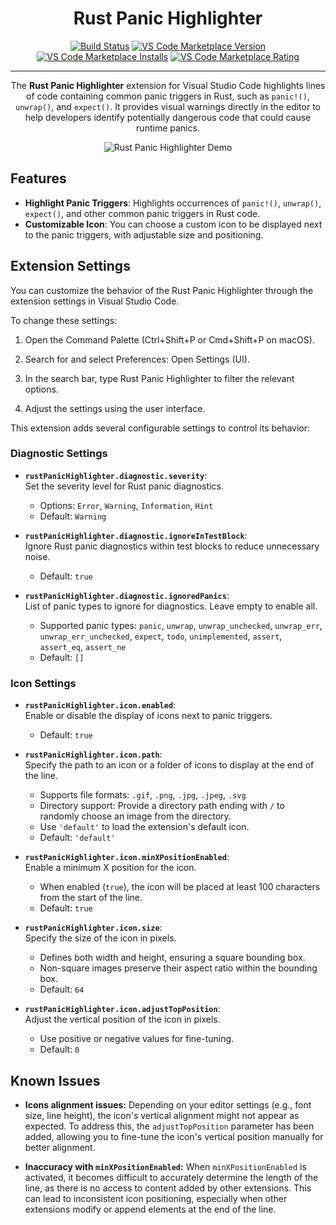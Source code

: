 <div align="center">

<h1>Rust Panic Highlighter</h1>

[![Build Status](https://img.shields.io/github/actions/workflow/status/lhenry-dev/rust-panic-highlighter-vscode/ci.yml?branch=main)](https://github.com/lhenry-dev/rust-panic-highlighter-vscode/actions/workflows/ci.yml?branch=main)
[![VS Code Marketplace Version](https://vsmarketplacebadges.dev/version-short/lhenryy.rust-panic-highlighter.svg)](https://marketplace.visualstudio.com/items?itemName=lhenryy.rust-panic-highlighter)
[![VS Code Marketplace Installs](https://vsmarketplacebadges.dev/installs-short/lhenryy.rust-panic-highlighter.svg)](https://marketplace.visualstudio.com/items?itemName=lhenryy.rust-panic-highlighter)
[![VS Code Marketplace Rating](https://vsmarketplacebadges.dev/rating-short/lhenryy.rust-panic-highlighter.svg)](https://marketplace.visualstudio.com/items?itemName=lhenryy.rust-panic-highlighter)

---

The **Rust Panic Highlighter** extension for Visual Studio Code highlights lines of code containing common panic triggers in Rust, such as `panic!()`, `unwrap()`, and `expect()`. It provides visual warnings directly in the editor to help developers identify potentially dangerous code that could cause runtime panics.

![Rust Panic Highlighter Demo](rust_panic_highlighter.gif)

</div>

## Features

- **Highlight Panic Triggers**: Highlights occurrences of `panic!()`, `unwrap()`, `expect()`, and other common panic triggers in Rust code.
- **Customizable Icon**: You can choose a custom icon to be displayed next to the panic triggers, with adjustable size and positioning.

## Extension Settings

You can customize the behavior of the Rust Panic Highlighter through the extension settings in Visual Studio Code.

To change these settings:

  1. Open the Command Palette (Ctrl+Shift+P or Cmd+Shift+P on macOS).

  2. Search for and select Preferences: Open Settings (UI).

  3. In the search bar, type Rust Panic Highlighter to filter the relevant options.

  4. Adjust the settings using the user interface.

This extension adds several configurable settings to control its behavior:

### Diagnostic Settings

* **`rustPanicHighlighter.diagnostic.severity`**:  
  Set the severity level for Rust panic diagnostics.  
  - Options: `Error`, `Warning`, `Information`, `Hint`  
  - Default: `Warning`  

* **`rustPanicHighlighter.diagnostic.ignoreInTestBlock`**:  
  Ignore Rust panic diagnostics within test blocks to reduce unnecessary noise.  
  - Default: `true`  

* **`rustPanicHighlighter.diagnostic.ignoredPanics`**:  
  List of panic types to ignore for diagnostics. Leave empty to enable all.  
  - Supported panic types: `panic`, `unwrap`, `unwrap_unchecked`, `unwrap_err`, `unwrap_err_unchecked`, `expect`, `todo`, `unimplemented`, `assert`, `assert_eq`, `assert_ne`  
  - Default: `[]`  

### Icon Settings

* **`rustPanicHighlighter.icon.enabled`**:  
  Enable or disable the display of icons next to panic triggers.  
  - Default: `true`  

* **`rustPanicHighlighter.icon.path`**:  
  Specify the path to an icon or a folder of icons to display at the end of the line.
  - Supports file formats: `.gif`, `.png`, `.jpg`, `.jpeg`, `.svg`  
  - Directory support: Provide a directory path ending with `/` to randomly choose an image from the directory.  
  - Use `'default'` to load the extension's default icon.  
  - Default: `'default'`  

* **`rustPanicHighlighter.icon.minXPositionEnabled`**:  
  Enable a minimum X position for the icon.  
  - When enabled (`true`), the icon will be placed at least 100 characters from the start of the line.  
  - Default: `true`  

* **`rustPanicHighlighter.icon.size`**:  
  Specify the size of the icon in pixels.  
  - Defines both width and height, ensuring a square bounding box.  
  - Non-square images preserve their aspect ratio within the bounding box.  
  - Default: `64`  

* **`rustPanicHighlighter.icon.adjustTopPosition`**:  
  Adjust the vertical position of the icon in pixels.  
  - Use positive or negative values for fine-tuning.  
  - Default: `0`

## Known Issues

- **Icons alignment issues:** Depending on your editor settings (e.g., font size, line height), the icon's vertical alignment might not appear as expected. To address this, the `adjustTopPosition` parameter has been added, allowing you to fine-tune the icon's vertical position manually for better alignment.

- **Inaccuracy with `minXPositionEnabled`:** When `minXPositionEnabled` is activated, it becomes difficult to accurately determine the length of the line, as there is no access to content added by other extensions. This can lead to inconsistent icon positioning, especially when other extensions modify or append elements at the end of the line.

